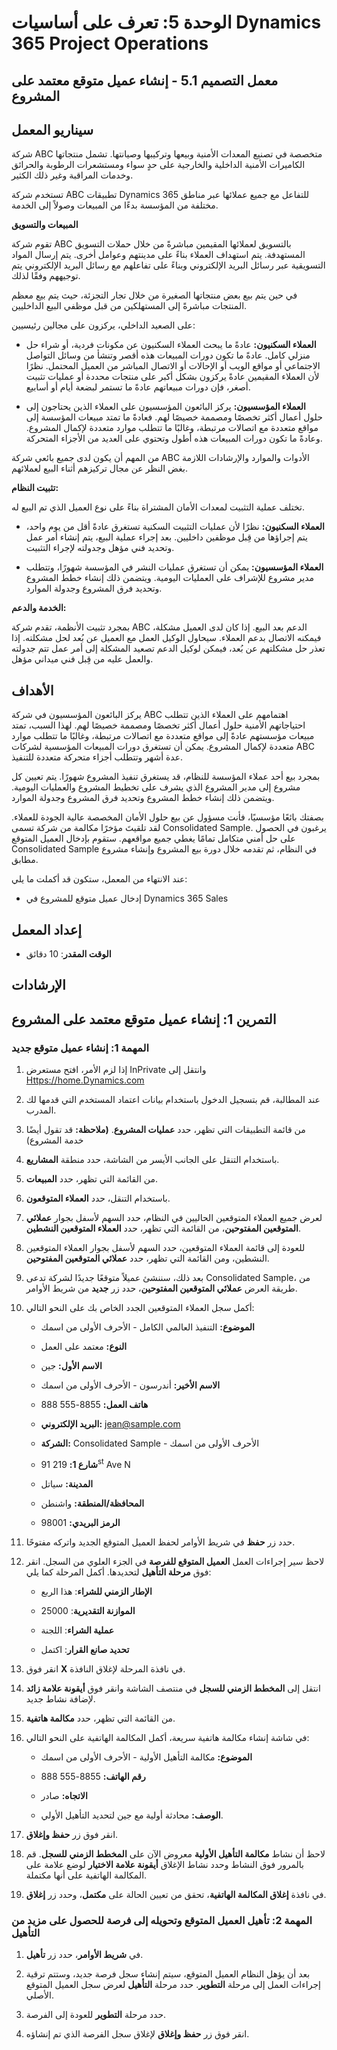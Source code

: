 ﻿---
lab:
    title: 'المعمل 5.1: إنشاء عميل متوقع معتمد على المشروع'
    module: 'الوحدة 5: تعرف على أساسيات Dynamics 365 Project Operations'
---

الوحدة 5: تعرف على أساسيات Dynamics 365 Project Operations
========================

## معمل التصميم 5.1 - إنشاء عميل متوقع معتمد على المشروع

## سيناريو المعمل

شركة ABC متخصصة في تصنيع المعدات الأمنية وبيعها وتركيبها وصيانتها. تشمل منتجاتها الكاميرات الأمنية الداخلية والخارجية على حدٍ سواء ومستشعرات الرطوبة والحرائق وخدمات المراقبة وغير ذلك الكثير. 

تستخدم شركة ABC تطبيقات Dynamics 365 للتفاعل مع جميع عملائها عبر مناطق مختلفة من المؤسسة بدءًا من المبيعات وصولاً إلى الخدمة. 

**المبيعات والتسويق**

تقوم شركة ABC بالتسويق لعملائها المقيمين مباشرةً من خلال حملات التسويق المستهدفة. يتم استهداف العملاء بناءً على مدينتهم وعوامل أخرى. يتم إرسال المواد التسويقية عبر رسائل البريد الإلكتروني وبناءً على تفاعلهم مع رسائل البريد الإلكتروني يتم توجيههم وفقًا لذلك. 

في حين يتم بيع بعض منتجاتها الصغيرة من خلال تجار التجزئة، حيث يتم بيع معظم المنتجات مباشرةً إلى المستهلكين من قبل موظفي البيع الداخليين.

على الصعيد الداخلي، يركزون على مجالين رئيسيين: 

- **العملاء السكنيون:** عادةً ما يبحث العملاء السكنيون عن مكونات فردية، أو شراء حل منزلي كامل. عادةً ما تكون دورات المبيعات هذه أقصر وتنشأ من وسائل التواصل الاجتماعي أو مواقع الويب أو الإحالات أو الاتصال المباشر من العميل المحتمل. نظرًا لأن العملاء المقيمين عادةً يركزون بشكل أكبر على منتجات محددة أو عمليات تثبيت أصغر، فإن دورات مبيعاتهم عادةً ما تستمر لبضعة أيام أو أسابيع. 

- **العملاء المؤسسيون:** يركز البائعون المؤسسيون على العملاء الذين يحتاجون إلى حلول أعمال أكثر تخصصًا ومصممة خصيصًا لهم. فعادةً ما تمتد مبيعات المؤسسة إلى مواقع متعددة مع اتصالات مرتبطة، وغالبًا ما تتطلب موارد متعددة لإكمال المشروع. وعادةً ما تكون دورات المبيعات هذه أطول وتحتوي على العديد من الأجزاء المتحركة. 

من المهم أن يكون لدى جميع بائعي شركة ABC الأدوات والموارد والإرشادات اللازمة بغض النظر عن مجال تركيزهم أثناء البيع لعملائهم. 

**تثبيت النظام:**

تختلف عملية التثبيت لمعدات الأمان المشتراة بناءً على نوع العميل الذي تم البيع له. 

- **العملاء السكنيون:** نظرًا لأن عمليات التثبيت السكنية تستغرق عادةً أقل من يوم واحد، يتم إجراؤها من قِبل موظفين داخليين. بعد إجراء عملية البيع، يتم إنشاء أمر عمل وتحديد فني مؤهل وجدولته لإجراء التثبيت. 

- **العملاء المؤسسيون:** يمكن أن تستغرق عمليات النشر في المؤسسة شهورًا، وتتطلب مدير مشروع للإشراف على العمليات اليومية. ويتضمن ذلك إنشاء خطط المشروع وتحديد فرق المشروع وجدولة الموارد. 

**الخدمة والدعم:**

بمجرد تثبيت الأنظمة، تقدم شركة ABC الدعم بعد البيع. إذا كان لدى العميل مشكلة، فيمكنه الاتصال بدعم العملاء. سيحاول الوكيل العمل مع العميل عن بُعد لحل مشكلته. إذا تعذر حل مشكلتهم عن بُعد، فيمكن لوكيل الدعم تصعيد المشكلة إلى أمر عمل تتم جدولته والعمل عليه من قِبل فني ميداني مؤهل. 
## الأهداف

يركز البائعون المؤسسيون في شركة ABC اهتمامهم على العملاء الذين تتطلب احتياجاتهم الأمنية حلول أعمال أكثر تخصصًا ومصممة خصيصًا لهم. لهذا السبب، تمتد مبيعات مؤسستهم عادةً إلى مواقع متعددة مع اتصالات مرتبطة، وغالبًا ما تتطلب موارد متعددة لإكمال المشروع. يمكن أن تستغرق دورات المبيعات المؤسسية لشركات ABC عدة أشهر وتتطلب أجزاء متحركة متعددة للتنفيذ. 

بمجرد بيع أحد عملاء المؤسسة للنظام، قد يستغرق تنفيذ المشروع شهورًا. يتم تعيين كل مشروع إلى مدير المشروع الذي يشرف على تخطيط المشروع والعمليات اليومية. ويتضمن ذلك إنشاء خطط المشروع وتحديد فرق المشروع وجدولة الموارد. 

بصفتك بائعًا مؤسسيًا، فأنت مسؤول عن بيع حلول الأمان المخصصة عالية الجودة للعملاء. لقد تلقيتَ مؤخرًا مكالمة من شركة تسمى Consolidated Sample. يرغبون في الحصول على حل أمني متكامل تمامًا يغطي جميع مواقعهم. ستقوم بإدخال العميل المتوقع Consolidated Sample في النظام، ثم تقدمه خلال دورة بيع المشروع وإنشاء مشروع مطابق. 

عند الانتهاء من المعمل، ستكون قد أكملت ما يلي:

- إدخال عميل متوقع للمشروع في Dynamics 365 Sales

## إعداد المعمل

  - **الوقت المقدر**: 10 دقائق

## الإرشادات

## التمرين 1: إنشاء عميل متوقع معتمد على المشروع

### المهمة 1: إنشاء عميل متوقع جديد

1. إذا لزم الأمر، افتح مستعرض InPrivate وانتقل إلى [Https://home.Dynamics.com](https://home.dynamics.com/) 

2. عند المطالبة، قم بتسجيل الدخول باستخدام بيانات اعتماد المستخدم التي قدمها لك المدرب. 

3. من قائمة التطبيقات التي تظهر، حدد **عمليات المشروع**. **(ملاحظة:** قد تقول أيضًا خدمة المشروع)

4. باستخدام التنقل على الجانب الأيسر من الشاشة، حدد منطقة **المشاريع**. 

5. من القائمة التي تظهر، حدد **المبيعات**.

6. باستخدام التنقل، حدد **العملاء المتوقعون**. 

7. لعرض جميع العملاء المتوقعين الحاليين في النظام، حدد السهم لأسفل بجوار **عملائي المتوقعين المفتوحين**، من القائمة التي تظهر، حدد **العملاء المتوقعين النشطين**. 

8. للعودة إلى قائمة العملاء المتوقعين، حدد السهم لأسفل بجوار العملاء المتوقعين النشطين، ومن القائمة التي تظهر، حدد **عملائي المتوقعين المفتوحين**. 

9. بعد ذلك، سننشئ عميلاً متوقعًا جديدًا لشركة تدعى Consolidated Sample، من طريقة العرض **عملائي المتوقعين المفتوحين**، حدد زر **جديد** من شريط الأوامر.

10. أكمل سجل العملاء المتوقعين الجدد الخاص بك على النحو التالي:

	- **الموضوع:** التنفيذ العالمي الكامل - الأحرف الأولى من اسمك

	- **النوع:** معتمد على العمل

	- **الاسم الأول:** جين

	- **الاسم الأخير:** أندرسون - الأحرف الأولى من اسمك

	- **هاتف العمل:** 8855-555 888

	- **البريد الإلكتروني:** jean@sample.com

	- **الشركة:** Consolidated Sample - الأحرف الأولى من اسمك

	- **شارع 1:** 219 91<sup data-htmlnode="">st</sup> Ave N

	- **المدينة:** سياتل

	- **المحافظة/المنطقة:** واشنطن

	- **الرمز البريدي:** 98001 

11. حدد زر **حفظ** في شريط الأوامر لحفظ العميل المتوقع الجديد واتركه مفتوحًا.

12. لاحظ سير إجراءات العمل **العميل المتوقع للفرصة** في الجزء العلوي من السجل. انقر فوق **مرحلة التأهيل** لتحديدها. أكمل المرحلة كما يلي:

	- **الإطار الزمني للشراء**: هذا الربع

	- **الموازنة التقديرية**: 25000  

	- **عملية الشراء**: اللجنة

	- **تحديد صانع القرار**: اكتمل

13. انقر فوق **X** في نافذة المرحلة لإغلاق النافذة. 

14. انتقل إلى **المخطط الزمني للسجل** في منتصف الشاشة وانقر فوق **أيقونة علامة زائد** لإضافة نشاط جديد. 

15. من القائمة التي تظهر، حدد **مكالمة هاتفية**.

16. في شاشة إنشاء مكالمة هاتفية سريعة، أكمل المكالمة الهاتفية على النحو التالي:

	- **الموضوع:** مكالمة التأهيل الأولية - الأحرف الأولى من اسمك  

	- **رقم الهاتف:** 8855-555 888

	- **الاتجاه:** صادر

	- **الوصف:** محادثة أولية مع جين لتحديد التأهيل الأولي. 

17. انقر فوق زر **حفظ وإغلاق**.

18. لاحظ أن نشاط **مكالمة التأهيل الأولية** معروض الآن على **المخطط الزمني للسجل**. قم بالمرور فوق النشاط وحدد نشاط الإغلاق **أيقونة علامة الاختيار** لوضع علامة على المكالمة الهاتفية على أنها مكتملة. 

19. في نافذة **إغلاق المكالمة الهاتفية**، تحقق من تعيين الحالة على **مكتمل**، وحدد زر **إغلاق**.

 

### المهمة 2: تأهيل العميل المتوقع وتحويله إلى فرصة للحصول على مزيد من التأهيل

1. في **شريط الأوامر**، حدد زر **تأهيل**. 

2. بعد أن يؤهل النظام العميل المتوقع، سيتم إنشاء سجل فرصة جديد، وستتم ترقية إجراءات العمل إلى مرحلة **التطوير**. حدد مرحلة **التأهيل** لعرض سجل العميل المتوقع الأصلي. 

3. حدد مرحلة **التطوير** للعودة إلى الفرصة.

4. انقر فوق زر **حفظ وإغلاق** لإغلاق سجل الفرصة الذي تم إنشاؤه. 

